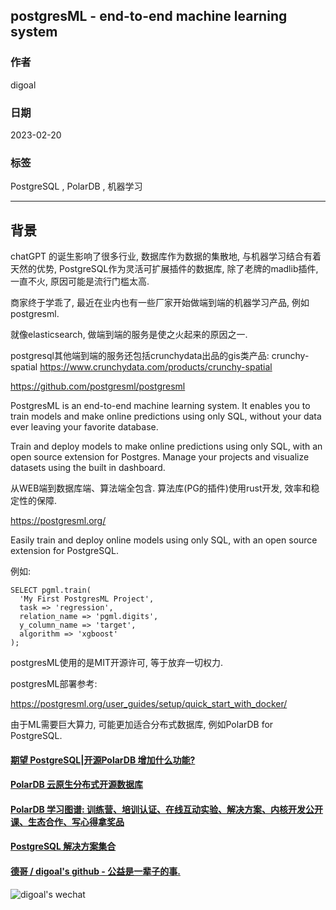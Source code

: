 ## postgresML - end-to-end machine learning system       
                                  
### 作者                                  
digoal                                  
                                  
### 日期                                  
2023-02-20                                
                                  
### 标签                                  
PostgreSQL , PolarDB , 机器学习             
                                  
----                                  
                                  
## 背景     
chatGPT 的诞生影响了很多行业, 数据库作为数据的集散地, 与机器学习结合有着天然的优势, PostgreSQL作为灵活可扩展插件的数据库, 除了老牌的madlib插件, 一直不火, 原因可能是流行门槛太高.       
    
商家终于学乖了, 最近在业内也有一些厂家开始做端到端的机器学习产品, 例如postgresml.     
    
就像elasticsearch, 做端到端的服务是使之火起来的原因之一.      
    
postgresql其他端到端的服务还包括crunchydata出品的gis类产品: crunchy-spatial   https://www.crunchydata.com/products/crunchy-spatial       
      
https://github.com/postgresml/postgresml    
    
PostgresML is an end-to-end machine learning system. It enables you to train models and make online predictions using only SQL, without your data ever leaving your favorite database.    
    
Train and deploy models to make online predictions using only SQL, with an open source extension for Postgres. Manage your projects and visualize datasets using the built in dashboard.  
  
从WEB端到数据库端、算法端全包含. 算法库(PG的插件)使用rust开发, 效率和稳定性的保障.           
    
https://postgresml.org/    
    
Easily train and deploy online models using only SQL, with an open source extension for PostgreSQL.    
    
例如:     
    
```    
SELECT pgml.train(    
  'My First PostgresML Project',     
  task => 'regression',    
  relation_name => 'pgml.digits',    
  y_column_name => 'target',    
  algorithm => 'xgboost'     
);    
```    
    
postgresML使用的是MIT开源许可, 等于放弃一切权力.      
    
postgresML部署参考:    
  
https://postgresml.org/user_guides/setup/quick_start_with_docker/    
  
由于ML需要巨大算力, 可能更加适合分布式数据库, 例如PolarDB for PostgreSQL.   
    
    
  
#### [期望 PostgreSQL|开源PolarDB 增加什么功能?](https://github.com/digoal/blog/issues/76 "269ac3d1c492e938c0191101c7238216")
  
  
#### [PolarDB 云原生分布式开源数据库](https://github.com/ApsaraDB "57258f76c37864c6e6d23383d05714ea")
  
  
#### [PolarDB 学习图谱: 训练营、培训认证、在线互动实验、解决方案、内核开发公开课、生态合作、写心得拿奖品](https://www.aliyun.com/database/openpolardb/activity "8642f60e04ed0c814bf9cb9677976bd4")
  
  
#### [PostgreSQL 解决方案集合](../201706/20170601_02.md "40cff096e9ed7122c512b35d8561d9c8")
  
  
#### [德哥 / digoal's github - 公益是一辈子的事.](https://github.com/digoal/blog/blob/master/README.md "22709685feb7cab07d30f30387f0a9ae")
  
  
![digoal's wechat](../pic/digoal_weixin.jpg "f7ad92eeba24523fd47a6e1a0e691b59")
  
